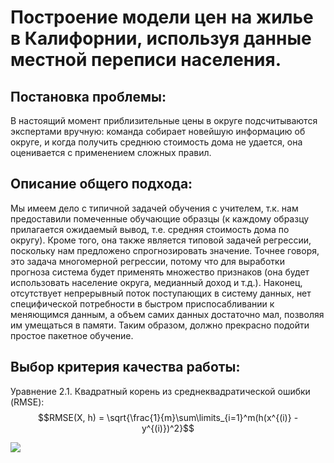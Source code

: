 # Построение модели цен на жилье в Калифорнии, используя данные местной переписи населения.
## Постановка проблемы:
В настоящий момент приблизительные цены в округе подсчитываются экспертами вручную: команда собирает новейшую информацию об округе, и когда получить среднюю стоимость дома не удается, она оценивается с применением сложных правил.
## Описание общего подхода:
Мы имеем дело с типичной задачей обучения с учителем, т.к. нам предоставили помеченные обучающие образцы (к каждому образцу прилагается ожидаемый вывод, т.е. средняя стоимость дома по округу). Кроме того, она также является типовой задачей регрессии, поскольку нам предложено спрогнозировать значение. Точнее говоря, это задача многомерной регрессии, потому что для выработки прогноза система будет применять множество признаков (она будет использовать население округа, медианный доход и т.д.). Наконец, отсутствует непрерывный поток поступающих в систему данных, нет специфической потребности в быстром приспосабливании к меняющимся данным, а объем самих данных достаточно мал, позволяя им умещаться в памяти. Таким образом, должно прекрасно подойти простое пакетное обучение.
## Выбор критерия качества работы:

Уравнение 2.1. Квадратный корень из среднеквадратической ошибки (RMSE):
$$RMSE(X, h) = \sqrt{\frac{1}{m}\sum\limits_{i=1}^m(h(x^{(i)} - y^{(i)})^2}$$

<img src="https://latex.codecogs.com/gif.latex?O_t=\text { Onset event at time bin } t " /> 
